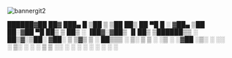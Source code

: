 ![bannergit2](https://github.com/user-attachments/assets/4143f824-d777-4fee-96c0-93cd7e95c41d)

  ██████▓██   ██▓ ███▄    █ 
▒██    ▒ ▒██  ██▒ ██ ▀█   █ 
░ ▓██▄    ▒██ ██░▓██  ▀█ ██▒
  ▒   ██▒ ░ ▐██▓░▓██▒  ▐▌██▒
▒██████▒▒ ░ ██▒▓░▒██░   ▓██░
▒ ▒▓▒ ▒ ░  ██▒▒▒ ░ ▒░   ▒ ▒ 
░ ░▒  ░ ░▓██ ░▒░ ░ ░░   ░ ▒░
░  ░  ░  ▒ ▒ ░░     ░   ░ ░ 
      ░  ░ ░              ░ 
         ░ ░                
